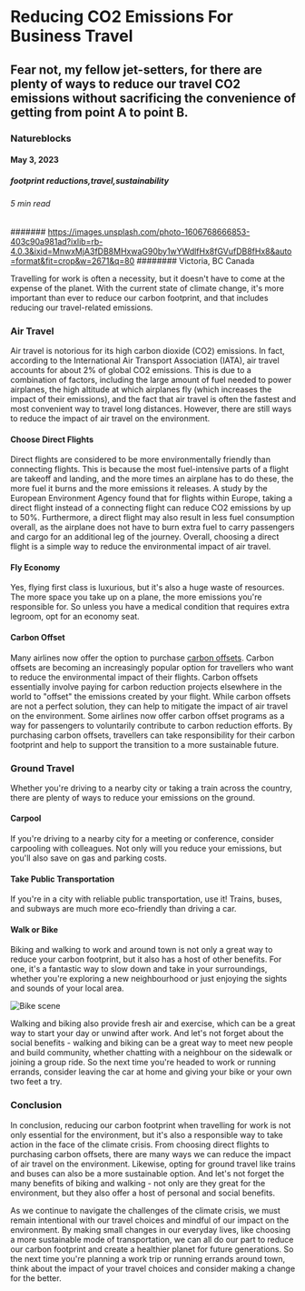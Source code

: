 # Reducing CO2 Emissions For Business Travel
## Fear not, my fellow jet-setters, for there are plenty of ways to reduce our travel CO2 emissions without sacrificing the convenience of getting from point A to point B.
### Natureblocks
#### May 3, 2023
##### footprint reductions,travel,sustainability
###### 5 min read
####### https://images.unsplash.com/photo-1606768666853-403c90a981ad?ixlib=rb-4.0.3&ixid=MnwxMjA3fDB8MHxwaG90by1wYWdlfHx8fGVufDB8fHx8&auto=format&fit=crop&w=2671&q=80
######## Victoria, BC Canada

Travelling for work is often a necessity, but it doesn't have to come at the expense of the planet. With the current state of climate change, it's more important than ever to reduce our carbon footprint, and that includes reducing our travel-related emissions.

### Air Travel
Air travel is notorious for its high carbon dioxide (CO2) emissions. In fact, according to the International Air Transport Association (IATA), air travel accounts for about 2% of global CO2 emissions. This is due to a combination of factors, including the large amount of fuel needed to power airplanes, the high altitude at which airplanes fly (which increases the impact of their emissions), and the fact that air travel is often the fastest and most convenient way to travel long distances. However, there are still ways to reduce the impact of air travel on the environment.

#### Choose Direct Flights
Direct flights are considered to be more environmentally friendly than connecting flights. This is because the most fuel-intensive parts of a flight are takeoff and landing, and the more times an airplane has to do these, the more fuel it burns and the more emissions it releases. A study by the European Environment Agency found that for flights within Europe, taking a direct flight instead of a connecting flight can reduce CO2 emissions by up to 50%. Furthermore, a direct flight may also result in less fuel consumption overall, as the airplane does not have to burn extra fuel to carry passengers and cargo for an additional leg of the journey. Overall, choosing a direct flight is a simple way to reduce the environmental impact of air travel.

#### Fly Economy
Yes, flying first class is luxurious, but it's also a huge waste of resources. The more space you take up on a plane, the more emissions you're responsible for. So unless you have a medical condition that requires extra legroom, opt for an economy seat.

#### Carbon Offset
Many airlines now offer the option to purchase [carbon offsets](https://natureblocks.com/blog/what-are-carbon-offsets). Carbon offsets are becoming an increasingly popular option for travellers who want to reduce the environmental impact of their flights. Carbon offsets essentially involve paying for carbon reduction projects elsewhere in the world to "offset" the emissions created by your flight. While carbon offsets are not a perfect solution, they can help to mitigate the impact of air travel on the environment. Some airlines now offer carbon offset programs as a way for passengers to voluntarily contribute to carbon reduction efforts. By purchasing carbon offsets, travellers can take responsibility for their carbon footprint and help to support the transition to a more sustainable future.

### Ground Travel
Whether you're driving to a nearby city or taking a train across the country, there are plenty of ways to reduce your emissions on the ground.

#### Carpool
If you're driving to a nearby city for a meeting or conference, consider carpooling with colleagues. Not only will you reduce your emissions, but you'll also save on gas and parking costs.

#### Take Public Transportation
If you're in a city with reliable public transportation, use it! Trains, buses, and subways are much more eco-friendly than driving a car.

#### Walk or Bike
Biking and walking to work and around town is not only a great way to reduce your carbon footprint, but it also has a host of other benefits. For one, it's a fantastic way to slow down and take in your surroundings, whether you're exploring a new neighbourhood or just enjoying the sights and sounds of your local area. 

![Bike scene](https://images.unsplash.com/photo-1519219444773-9453a2f1f87c?ixlib=rb-4.0.3&ixid=MnwxMjA3fDB8MHxwaG90by1wYWdlfHx8fGVufDB8fHx8&auto=format&fit=crop&w=2672&q=80)

Walking and biking also provide fresh air and exercise, which can be a great way to start your day or unwind after work. And let's not forget about the social benefits - walking and biking can be a great way to meet new people and build community, whether chatting with a neighbour on the sidewalk or joining a group ride. So the next time you're headed to work or running errands, consider leaving the car at home and giving your bike or your own two feet a try.

### Conclusion
In conclusion, reducing our carbon footprint when travelling for work is not only essential for the environment, but it's also a responsible way to take action in the face of the climate crisis. From choosing direct flights to purchasing carbon offsets, there are many ways we can reduce the impact of air travel on the environment. Likewise, opting for ground travel like trains and buses can also be a more sustainable option. And let's not forget the many benefits of biking and walking - not only are they great for the environment, but they also offer a host of personal and social benefits.

As we continue to navigate the challenges of the climate crisis, we must remain intentional with our travel choices and mindful of our impact on the environment. By making small changes in our everyday lives, like choosing a more sustainable mode of transportation, we can all do our part to reduce our carbon footprint and create a healthier planet for future generations. So the next time you're planning a work trip or running errands around town, think about the impact of your travel choices and consider making a change for the better.
